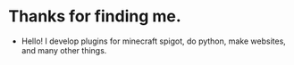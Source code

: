 # Thanks for finding me.
- Hello! I develop plugins for minecraft spigot, do python, make websites, and many other things.
